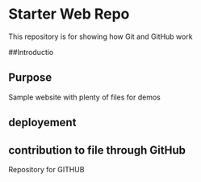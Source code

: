 # Starter Web Repo

This repository is for showing how Git and GitHub work

##Introductio

## Purpose

Sample website with plenty of files for demos

## deployement

## contribution to file through GitHub

Repository for GITHUB